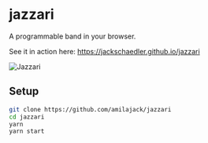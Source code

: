 # jazzari
A programmable band in your browser.

See it in action here:
https://jackschaedler.github.io/jazzari


![Jazzari](social/thumbnail.png)

## Setup
```bash
git clone https://github.com/amilajack/jazzari
cd jazzari
yarn
yarn start
```